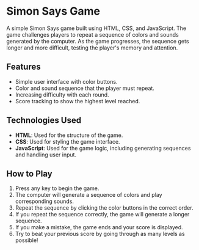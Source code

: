 # Simon Says Game

A simple Simon Says game built using HTML, CSS, and JavaScript. The game challenges players to repeat a sequence of colors and sounds generated by the computer. As the game progresses, the sequence gets longer and more difficult, testing the player's memory and attention.

## Features
- Simple user interface with color buttons.
- Color and sound sequence that the player must repeat.
- Increasing difficulty with each round.
- Score tracking to show the highest level reached.

## Technologies Used
- **HTML**: Used for the structure of the game.
- **CSS**: Used for styling the game interface.
- **JavaScript**: Used for the game logic, including generating sequences and handling user input.

## How to Play
1. Press any key to begin the game.
2. The computer will generate a sequence of colors and play corresponding sounds.
3. Repeat the sequence by clicking the color buttons in the correct order.
4. If you repeat the sequence correctly, the game will generate a longer sequence.
5. If you make a mistake, the game ends and your score is displayed.
6. Try to beat your previous score by going through as many levels as possible!
